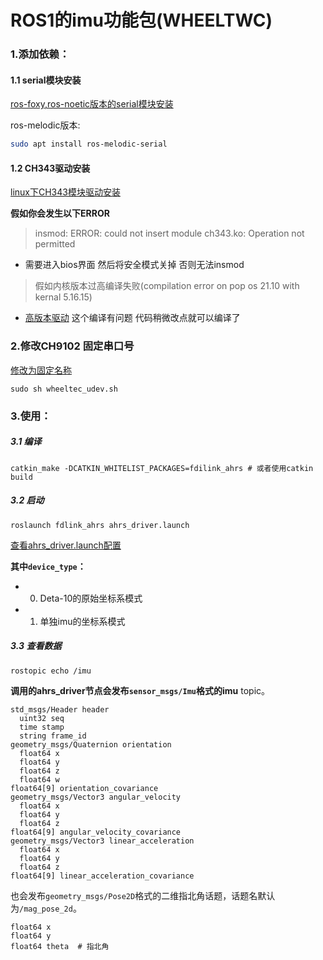 # ROS1的imu功能包(WHEELTWC)

### 1.添加依赖：
#### 1.1 serial模块安装
[ros-foxy,ros-noetic版本的serial模块安装](https://icode.best/i/32316244547594)

ros-melodic版本:
```bash
sudo apt install ros-melodic-serial
```
#### 1.2 CH343驱动安装

[linux下CH343模块驱动安装](https://github.com/WCHSoftGroup/ch343ser_linux)

**假如你会发生以下ERROR**

>insmod: ERROR: could not insert module ch343.ko: Operation not permitted

+ 需要进入bios界面 然后将安全模式关掉 否则无法insmod

>假如内核版本过高编译失败(compilation error on pop os 21.10 with kernal 5.16.15)

+ [高版本驱动](https://github.com/GreatestCapacity/ch343ser_linux) 这个编译有问题 代码稍微改点就可以编译了
### 2.修改CH9102 固定串口号

[修改为固定名称](./wheeltec_udev.sh)

```shell
sudo sh wheeltec_udev.sh
```

### 3.使用：    
##### 3.1 编译
```shell
catkin_make -DCATKIN_WHITELIST_PACKAGES=fdilink_ahrs # 或者使用catkin build
```
##### 3.2 启动
```shell
roslaunch fdlink_ahrs ahrs_driver.launch
```
[查看ahrs_driver.launch配置](./launch/ahrs_driver.launch)

**其中`device_type`：**

+ 0. Deta-10的原始坐标系模式
+ 1. 单独imu的坐标系模式


##### 3.3 查看数据
```shell
rostopic echo /imu
```


**调用的ahrs_driver节点会发布`sensor_msgs/Imu`格式的imu** topic。
```
std_msgs/Header header
  uint32 seq
  time stamp
  string frame_id
geometry_msgs/Quaternion orientation
  float64 x
  float64 y
  float64 z
  float64 w
float64[9] orientation_covariance
geometry_msgs/Vector3 angular_velocity
  float64 x
  float64 y
  float64 z
float64[9] angular_velocity_covariance
geometry_msgs/Vector3 linear_acceleration
  float64 x
  float64 y
  float64 z
float64[9] linear_acceleration_covariance
```
也会发布`geometry_msgs/Pose2D`格式的二维指北角话题，话题名默认为`/mag_pose_2d`。
```
float64 x
float64 y
float64 theta  # 指北角
```

